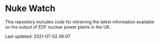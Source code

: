 # Nuke Watch

This repository includes code for retrieving the latest information available on the output of EDF nuclear power plants in the UK.

Last updated: 2021-07-02 06:07